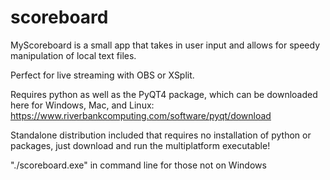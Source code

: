 # scoreboard
MyScoreboard is a small app that takes in user input and allows for speedy manipulation of local text files. 

Perfect for live streaming with OBS or XSplit.

Requires python as well as the PyQT4 package, which can be downloaded here for Windows, Mac, and Linux: https://www.riverbankcomputing.com/software/pyqt/download

Standalone distribution included that requires no installation of python or packages, just download and run the multiplatform executable!

"./scoreboard.exe" in command line for those not on Windows


